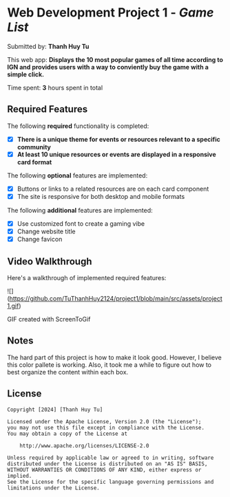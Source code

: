 # Web Development Project 1 - *Game List*

Submitted by: **Thanh Huy Tu**

This web app: **Displays the 10 most popular games of all time according to IGN and provides users with a way to conviently buy the game with a simple click.**

Time spent: **3** hours spent in total

## Required Features

The following **required** functionality is completed:

- [x] **There is a unique theme for events or resources relevant to a specific community**
- [x] **At least 10 unique resources or events are displayed in a responsive card format**

The following **optional** features are implemented:

- [x] Buttons or links to a related resources are on each card component
- [x] The site is responsive for both desktop and mobile formats

The following **additional** features are implemented:

- [x] Use customized font to create a gaming vibe
- [x] Change website title
- [x] Change favicon

## Video Walkthrough

Here's a walkthrough of implemented required features:

![] (https://github.com/TuThanhHuy2124/project1/blob/main/src/assets/project1.gif)

<!-- Replace this with whatever GIF tool you used! -->
GIF created with ScreenToGif  
<!-- Recommended tools:
[Kap](https://getkap.co/) for macOS
[ScreenToGif](https://www.screentogif.com/) for Windows
[peek](https://github.com/phw/peek) for Linux. -->

## Notes

The hard part of this project is how to make it look good. However, I believe this color pallete is working. Also, it took me a while to figure out how to best organize the content within each box.

## License

    Copyright [2024] [Thanh Huy Tu]

    Licensed under the Apache License, Version 2.0 (the "License");
    you may not use this file except in compliance with the License.
    You may obtain a copy of the License at

        http://www.apache.org/licenses/LICENSE-2.0

    Unless required by applicable law or agreed to in writing, software
    distributed under the License is distributed on an "AS IS" BASIS,
    WITHOUT WARRANTIES OR CONDITIONS OF ANY KIND, either express or implied.
    See the License for the specific language governing permissions and
    limitations under the License.